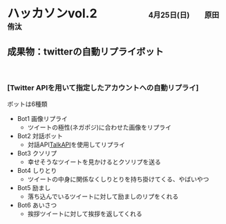 # ハッカソンvol.2　　　　   <span style="font-size: 60%">4月25日(日)</span>     　<span style="text-align:right; font-size: 60%">原田侑汰</span>

## 成果物：twitterの自動リプライボット

<br> 

### [Twitter APIを用いて指定したアカウントへの自動リプライ]
ボットは6種類 <br>
  - Bot1  画像リプライ <br>
    - ツイートの極性(ネガポジ)に合わせた画像をリプライ <br>
  - Bot2  対話ボット <br>
    - 対話API[TalkAPI](https://a3rt.recruit-tech.co.jp/product/talkAPI/)を使用してリプライ <br>
  - Bot3  クソリプ <br>
    - 幸せそうなツイートを見かけるとクソリプを送る <br>
  - Bot4  しりとり <br>
    - ツイートの中身に関係なくしりとりを持ち掛けてくる、やばいやつ <br>
  - Bot5  励まし <br>
    - 落ち込んでいるツイートに対して励ましのリプをくれる <br>
  - Bot6  あいさつ <br>
    - 挨拶ツイートに対して挨拶を返してくれる <br>
